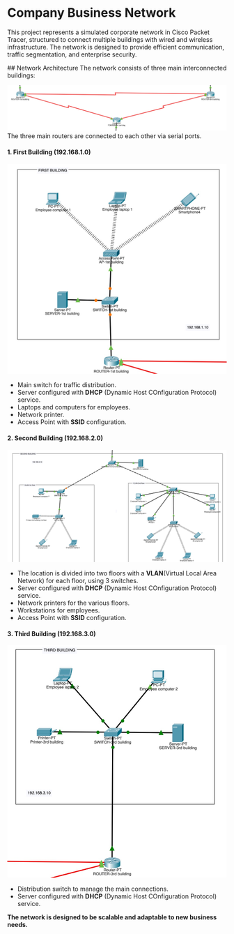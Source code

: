 # Company Business Network

This project represents a simulated corporate network in Cisco Packet Tracer, structured to connect multiple buildings with wired and wireless infrastructure. The network is designed to provide efficient communication, traffic segmentation, and enterprise security.

## Network Architecture
The network consists of three main interconnected buildings:

![router](./img/router.jpeg)
The three main routers are connected to each other via serial ports.

####  1. First Building (192.168.1.0)

![first-building](./img/first-building.jpeg)

- Main switch for traffic distribution.
- Server configured with **DHCP** (Dynamic Host COnfiguration Protocol) service.
- Laptops and computers for employees.
- Network printer.
- Access Point with **SSID** configuration.

#### 2. Second Building (192.168.2.0)

![second-building](./img/second-building.jpeg)

- The location is divided into two floors with a **VLAN**(Virtual Local Area Network) for each floor, using 3 switches.
- Server configured with **DHCP** (Dynamic Host COnfiguration Protocol) service.
- Network printers for the various floors.
- Workstations for employees.
- Access Point with **SSID** configuration.

#### 3. Third Building (192.168.3.0)

![third-building](./img/third-building.jpeg)

- Distribution switch to manage the main connections.
- Server configured with **DHCP** (Dynamic Host COnfiguration Protocol) service.


**The network is designed to be scalable and adaptable to new business needs.**
